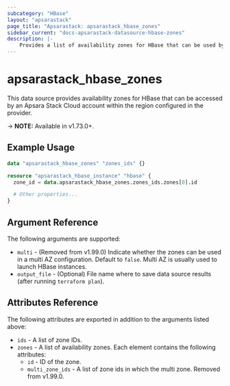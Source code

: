 ```yaml
---
subcategory: "HBase"
layout: "apsarastack"
page_title: "Apsarastack: apsarastack_hbase_zones"
sidebar_current: "docs-apsarastack-datasource-hbase-zones"
description: |-
    Provides a list of availability zones for HBase that can be used by an Apsara Stack Cloud account.
---
```


# apsarastack\_hbase\_zones

This data source provides availability zones for HBase that can be accessed by an Apsara Stack Cloud account within the region configured in the provider.

-> **NOTE:** Available in v1.73.0+.

## Example Usage

```terraform
data "apsarastack_hbase_zones" "zones_ids" {}

resource "apsarastack_hbase_instance" "hbase" {
  zone_id = data.apsarastack_hbase_zones.zones_ids.zones[0].id

  # Other properties...
}
```

## Argument Reference

The following arguments are supported:

* `multi` - (Removed from v1.99.0) Indicate whether the zones can be used in a multi AZ configuration. Default to `false`. Multi AZ is usually used to launch HBase instances. 
* `output_file` - (Optional) File name where to save data source results (after running `terraform plan`).

## Attributes Reference

The following attributes are exported in addition to the arguments listed above:

* `ids` - A list of zone IDs.
* `zones` - A list of availability zones. Each element contains the following attributes:
  * `id` - ID of the zone.
  * `multi_zone_ids` - A list of zone ids in which the multi zone. Removed from v1.99.0.
